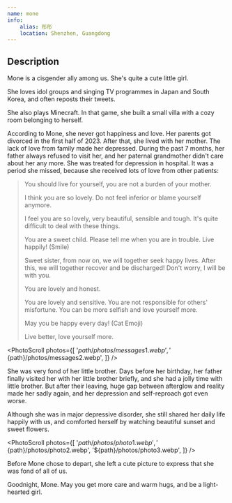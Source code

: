 ```yaml
---
name: mone
info:
    alias: 彤彤
    location: Shenzhen, Guangdong
---
```


## Description

Mone is a cisgender ally among us. She's quite a cute little girl.

She loves idol groups and singing TV programmes in Japan and South Korea, and often reposts their tweets.

She also plays Minecraft. In that game, she built a small villa with a cozy room belonging to herself.

According to Mone, she never got happiness and love. Her parents got divorced in the first half of 2023. After that, she lived with her mother. The lack of love from family made her depressed. During the past 7 months, her father always refused to visit her, and her paternal grandmother didn't care about her any more. She was treated for depression in hospital. It was a period she missed, because she received lots of love from other patients:

> You should live for yourself, you are not a burden of your mother.
>
> I think you are so lovely. Do not feel inferior or blame yourself anymore.
>
> I feel you are so lovely, very beautiful, sensible and tough. It's quite difficult to deal with these things.
>
> You are a sweet child. Please tell me when you are in trouble. Live happily! (Smile)
>
> Sweet sister, from now on, we will together seek happy lives. After this, we will together recover and be discharged! Don't worry, I will be with you.
>
> You are lovely and honest.
>
> You are lovely and sensitive. You are not responsible for others' misfortune. You can be more selfish and love yourself more.
>
> May you be happy every day! (Cat Emoji)
>
> Live better, love yourself more.

<PhotoScroll photos={[
'${path}/photos/messages1.webp',
'${path}/photos/messages2.webp',
]} />

She was very fond of her little brother. Days before her birthday, her father finally visited her with her little brother briefly, and she had a jolly time with little brother. But after their leaving, huge gap between afterglow and reality made her sadly again, and her depression and self-reproach got even worse.

Although she was in major depressive disorder, she still shared her daily life happily with us, and comforted herself by watching beautiful sunset and sweet flowers.

<PhotoScroll photos={[
'${path}/photos/photo1.webp',
'${path}/photos/photo2.webp',
'${path}/photos/photo3.webp',
]} />

Before Mone chose to depart, she left a cute picture to express that she was fond of all of us.

Goodnight, Mone. May you get more care and warm hugs, and be a light-hearted girl.
